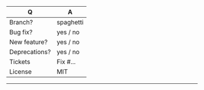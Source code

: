 | Q             | A
| ------------- | ---
| Branch?       | spaghetti
| Bug fix?      | yes / no
| New feature?  | yes / no
| Deprecations? | yes / no
| Tickets       | Fix #...
| License       | MIT
---
